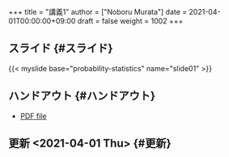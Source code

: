 +++
title = "講義1"
author = ["Noboru Murata"]
date = 2021-04-01T00:00:00+09:00
draft = false
weight = 1002
+++

## スライド {#スライド}

{{< myslide base="probability-statistics" name="slide01" >}}


## ハンドアウト {#ハンドアウト}

-   [PDF file](https://noboru-murata.github.io/probability-statistics/pdfs/slide01.pdf)


## 更新 <span class="timestamp-wrapper"><span class="timestamp">&lt;2021-04-01 Thu&gt;</span></span> {#更新}